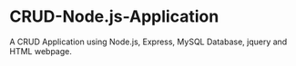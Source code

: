 # CRUD-Node.js-Application
A CRUD Application using Node.js, Express, MySQL Database, jquery and HTML webpage.
